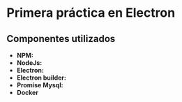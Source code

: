 # Primera práctica en Electron
## Componentes utilizados
- __NPM:__ 
- __NodeJs:__
- __Electron:__
- __Electron builder:__
- __Promise Mysql:__
- __Docker__
